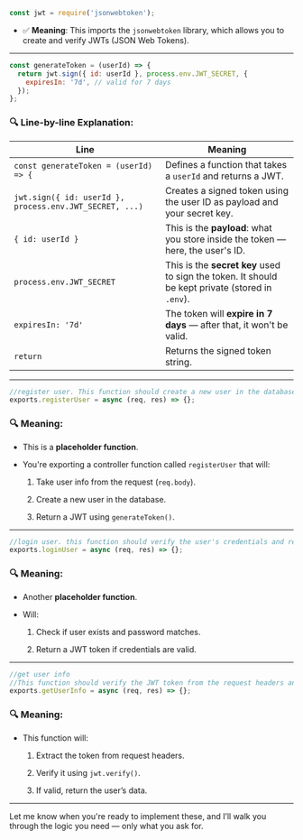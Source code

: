 
```js
const jwt = require('jsonwebtoken');
```

- ✅ **Meaning**: This imports the `jsonwebtoken` library, which allows you to create and verify JWTs (JSON Web Tokens).
    

---

```js
const generateToken = (userId) => {
  return jwt.sign({ id: userId }, process.env.JWT_SECRET, {
    expiresIn: '7d', // valid for 7 days
  });
};
```

### 🔍 Line-by-line Explanation:

|Line|Meaning|
|---|---|
|`const generateToken = (userId) => {`|Defines a function that takes a `userId` and returns a JWT.|
|`jwt.sign({ id: userId }, process.env.JWT_SECRET, ...)`|Creates a signed token using the user ID as payload and your secret key.|
|`{ id: userId }`|This is the **payload**: what you store inside the token — here, the user's ID.|
|`process.env.JWT_SECRET`|This is the **secret key** used to sign the token. It should be kept private (stored in `.env`).|
|`expiresIn: '7d'`|The token will **expire in 7 days** — after that, it won't be valid.|
|`return`|Returns the signed token string.|

---

```js
//register user. This function should create a new user in the database and return a JWT token.
exports.registerUser = async (req, res) => {};
```

### 🔍 Meaning:

- This is a **placeholder function**.
    
- You're exporting a controller function called `registerUser` that will:
    
    1. Take user info from the request (`req.body`).
        
    2. Create a new user in the database.
        
    3. Return a JWT using `generateToken()`.
        

---

```js
//login user. this function should verify the user's credentials and return a JWT token if valid.
exports.loginUser = async (req, res) => {};
```

### 🔍 Meaning:

- Another **placeholder function**.
    
- Will:
    
    1. Check if user exists and password matches.
        
    2. Return a JWT token if credentials are valid.
        

---

```js
//get user info
//This function should verify the JWT token from the request headers and return user information if valid.
exports.getUserInfo = async (req, res) => {};
```

### 🔍 Meaning:

- This function will:
    
    1. Extract the token from request headers.
        
    2. Verify it using `jwt.verify()`.
        
    3. If valid, return the user’s data.
        

---

Let me know when you're ready to implement these, and I’ll walk you through the logic you need — only what you ask for.